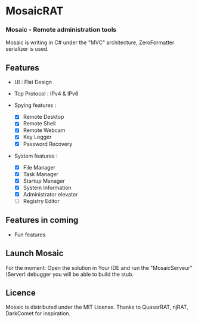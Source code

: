 # MosaicRAT

### Mosaic - Remote administration tools

Mosaic is writing in C# under the "MVC" architecture, ZeroFormatter serializer is used.

## Features

* UI : Flat Design 
* Tcp Protocol : IPv4 & IPv6

* Spying features :
  * [x] Remote Desktop
  * [x] Remote Shell 
  * [x] Remote Webcam
  * [x] Key Logger
  * [x] Password Recovery

* System features :
  * [x] File Manager
  * [x] Task Manager
  * [x] Startup Manager
  * [x] System Information
  * [x] Administrator elevator
  * [ ] Registry Editor

## Features in coming

* Fun features

## Launch Mosaic

For the moment: Open the solution in Your IDE and run the "MosaicServeur"(Server) debugger you will be able to build the stub.

## Licence

Mosaic is distributed under the MIT License. Thanks to QuasarRAT, njRAT, DarkComet for inspiration.
